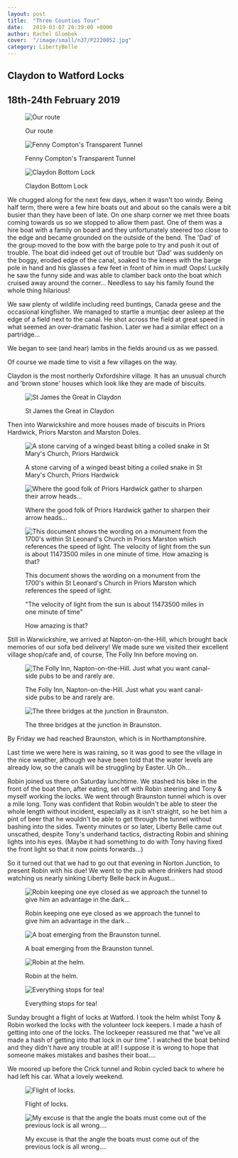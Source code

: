 ```yaml
---
layout: post
title:  "Three Counties Tour"
date:   2019-03-07 20:39:00 +0000
author: Rachel Glombek
cover:  "/image/small/n37/P2220052.jpg"
category: LibertyBelle
---
```


<h2>Claydon to Watford Locks</h2>

<h2>18th-24th February 2019</h2>

<figure>
 <img src="{{site.baseurl}}/image/maps/n37map.png" alt="Our route" >
 <figcaption>
 <p>Our route</p>
 </figcaption>
</figure>

<figure>
 <img src="{{site.baseurl}}/image/small/n37/DSCN1853.jpg" alt="Fenny Compton's Transparent Tunnel" >
 <figcaption>
 <p>Fenny Compton's Transparent Tunnel</p>
 </figcaption>
</figure>

<figure>
 <img src="{{site.baseurl}}/image/small/n37/DSCN1844.jpg" alt="Claydon Bottom Lock" >
 <figcaption>
 <p>Claydon Bottom Lock</p>
 </figcaption>
</figure>


<p>We chugged along for the next few days, when it wasn't too windy. Being half term, there were a few hire boats out and about so the canals were a bit busier than they have been of late. On one sharp corner we met three boats coming towards us so we stopped to allow them past. One of them was a hire boat with a family on board and they unfortunately steered too close to the edge and became grounded on the outside of the bend. The 'Dad' of the group moved to the bow with the barge pole to try and push it out of trouble. The boat did indeed get out of trouble but 'Dad' was suddenly on the boggy, eroded edge of the canal, soaked to the knees with the barge pole in hand and his glasses a few feet in front of him in mud! Oops! Luckily he saw the funny side and was able to clamber back onto the boat which cruised away around the corner... Needless to say his family found the whole thing hilarious!</p>


<p>We saw plenty of wildlife including reed buntings, Canada geese and the occasional kingfisher. We managed to startle a muntjac deer asleep at the edge of a field next to the canal. He shot across the field at great speed in what seemed an over-dramatic fashion. Later we had a similar effect on a partridge...</p>


<p>We began to see (and hear) lambs in the fields around us as we passed.</p>


<p>Of course we made time to visit a few villages on the way.</p>

<p>Claydon  is the most northerly Oxfordshire village. It has an unusual church and 'brown stone' houses which look like they are made of biscuits.</p>

<figure>
 <img src="{{site.baseurl}}/image/small/n37/P2180024.jpg" alt="St James the Great in Claydon" >
 <figcaption>
 <p>St James the Great in Claydon</p>
 </figcaption>
</figure>

<p>Then into Warwickshire and more houses made of biscuits in Priors Hardwick, Priors Marston and Marston Doles.</p>



<figure>
 <img src="{{site.baseurl}}/image/small/n37/DSCN1859.jpg" alt="A stone carving of a winged beast biting a coiled snake in St Mary's Church, Priors Hardwick" >
 <figcaption>
 <p>A stone carving of a winged beast biting a coiled snake in St Mary's Church, Priors Hardwick</p>
 </figcaption>
</figure>

<figure>
 <img src="{{site.baseurl}}/image/small/n37/DSCN1861.jpg" alt="Where the good folk of Priors Hardwick gather to sharpen their arrow heads..." >
 <figcaption>
 <p>Where the good folk of Priors Hardwick gather to sharpen their arrow heads...</p>
 </figcaption>
</figure>

<figure>
 <img src="{{site.baseurl}}/image/small/n37/DSCN1884.jpg" alt="This document shows the wording on a monument from the 1700's within St Leonard's Church in Priors Marston which references the speed of light.
The velocity of light from the sun is about 11473500 miles in one minute of time.
How amazing is that?" >
 <figcaption>
 <p>This document shows the wording on a monument from the 1700's within St Leonard's Church in Priors Marston which references the speed of light.</p>
 <p>"The velocity of light from the sun is about 11473500 miles in one minute of time"</p>
 <p>How amazing is that?</p>
 </figcaption>
</figure>

<p>Still in Warwickshire, we arrived at Napton-on-the-Hill, which brought back memories of our sofa bed delivery! We made sure we visited their excellent village shop/cafe and, of course, The Folly Inn before moving on.</p>


<figure>
 <img src="{{site.baseurl}}/image/small/n37/P2220052.jpg" alt="The Folly Inn, Napton-on-the-Hill. Just what you want canal-side pubs to be and rarely are." >
 <figcaption>
 <p>The Folly Inn, Napton-on-the-Hill. Just what you want canal-side pubs to be and rarely are.</p>
 </figcaption>
</figure>


<figure>
 <img src="{{site.baseurl}}/image/small/n37/P2220067.jpg" alt="The three bridges at the junction in Braunston." >
 <figcaption>
 <p>The three bridges at the junction in Braunston.</p>
 </figcaption>
</figure>

<p>By Friday we had reached Braunston, which is in Northamptonshire.</p>

<p>Last time we were here is was raining, so it was good to see the village in the nice weather, although we have been told that the water levels are already low, so the canals will be struggling by Easter. Uh Oh...</p>

<p>Robin joined us there on Saturday lunchtime. We stashed his bike in the front of the boat then, after eating, set off with Robin steering and Tony & myself working the locks. We went through Braunston tunnel which is over a mile long. Tony was confident that Robin wouldn't be able to steer the whole length without incident, especially as it isn't straight, so he bet him a pint of beer that he wouldn't be able to get through the tunnel without bashing into the sides. Twenty minutes or so later, Liberty Belle came out unscathed, despite Tony's underhand tactics, distracting Robin and shining lights into his eyes. (Maybe it had something to do with Tony having fixed the front light so that it now points forwards...)</p>

<p>So it turned out that we had to go out that evening in Norton Junction, to present Robin with his due! We went to the pub where drinkers had stood watching us nearly sinking Liberty Belle back in August...</p>


<figure>
 <img src="{{site.baseurl}}/image/small/n37/DSCN1894.jpg" alt="Robin keeping one eye closed as we approach the tunnel to give him an advantage in the dark..." >
 <figcaption>
 <p>Robin keeping one eye closed as we approach the tunnel to give him an advantage in the dark...</p>
 </figcaption>
</figure>

<figure>
 <img src="{{site.baseurl}}/image/small/n37/DSCN1901.jpg" alt="A boat emerging from the Braunston tunnel." >
 <figcaption>
 <p>A boat emerging from the Braunston tunnel.</p>
 </figcaption>
</figure>

<figure>
 <img src="{{site.baseurl}}/image/small/n37/P2230083.jpg" alt="Robin at the helm." >
 <figcaption>
 <p>Robin at the helm.</p>
 </figcaption>
</figure>

<figure>
 <img src="{{site.baseurl}}/image/small/n37/P2240099.jpg" alt="Everything stops for tea!" >
 <figcaption>
 <p>Everything stops for tea!</p>
 </figcaption>
</figure>


<p>Sunday brought a flight of locks at Watford. I took the helm whilst Tony & Robin worked the locks with the volunteer lock keepers. I made a hash of getting into one of the locks. The lockeeper reassured me that "we've all made a hash of getting into that lock in our time". I watched the boat behind and they didn't have any trouble at all! I suppose it is wrong to hope that someone makes mistakes and bashes their boat....</p>

<p>We moored up before the Crick tunnel and Robin cycled back to where he had left his car. What a lovely weekend.</p>

<figure>
 <img src="{{site.baseurl}}/image/small/n37/DSCN1909.jpg" alt="Flight of locks." >
 <figcaption>
 <p>Flight of locks.</p>
 </figcaption>
</figure>

<figure>
 <img src="{{site.baseurl}}/image/small/n37/P2240110.jpg" alt="My excuse is that the angle the boats must come out of the previous lock is all wrong...." >
 <figcaption>
 <p>My excuse is that the angle the boats must come out of the previous lock is all wrong....</p>
 </figcaption>
</figure>

